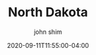 ---
date: 2020-09-11T11:55:00-04:00
title: "North Dakota"
ab: "ND"
seo_title: "List of all current and former North Dakota Governor"
description: List of all current and former North Dakota Governor
author: john shim
url: /north-dakota/
weight: 1
---
